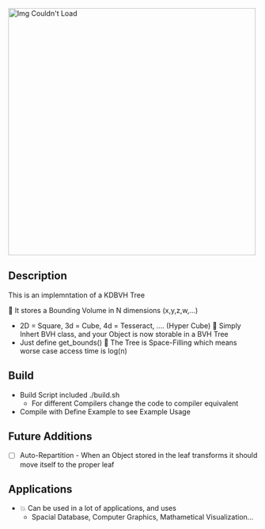 <img src="https://user-images.githubusercontent.com/60249504/147365454-ec78a07c-8121-4341-b229-825325cf4b92.gif" alt="Img Couldn't Load" width="500">

## Description

This is an implemntation of a KDBVH Tree

:beginner: It stores a Bounding Volume in N dimensions (x,y,z,w,...)
  - 2D = Square, 3d = Cube, 4d = Tesseract, .... (Hyper Cube)
:beginner: Simply Inhert BVH class, and your Object is now storable in a BVH Tree
  - Just define get_bounds()
:beginner: The Tree is Space-Filling which means worse case access time is log(n)

## Build

- Build Script included ./build.sh
  - For different Compilers change the code to compiler equivalent
- Compile with Define Example to see Example Usage

## Future Additions

- [ ] Auto-Repartition
      - When an Object stored in the leaf transforms it should move itself to the proper leaf
      
## Applications 
- :collision: Can be used in a lot of applications, and uses
  - Spacial Database, Computer Graphics, Mathametical Visualization...
